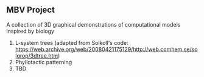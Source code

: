 ## MBV Project

A collection of 3D graphical demonstrations of computational models inspired by biology

1. L-system trees (adapted from Solkoll's code: https://web.archive.org/web/20080421175129/http://web.comhem.se/solgrop/3dtree.htm)
2. Phyllotactic patterning
3. TBD